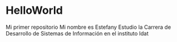 # HelloWorld
Mi primer repositorio
Mi nombre es Estefany
Estudio la Carrera de Desarrollo de Sistemas de Información en el instituto Idat
